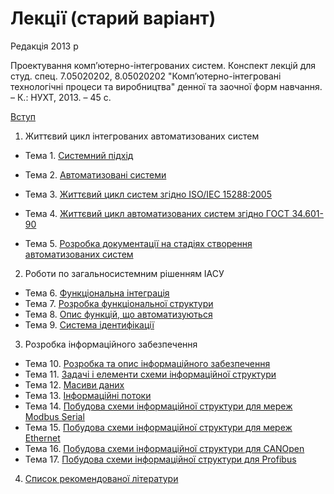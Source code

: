 # Лекції (старий варіант)

Редакція 2013 р 

Проектування комп’ютерно-інтегрованих систем. Конспект лекцій для студ. спец. 7.05020202, 8.05020202 "Комп’ютерно-інтегровані технологічні процеси та виробництва" денної та заочної форм навчання. – К.: НУХТ, 2013. – 45 с.

[Вступ](vstup.md)

1.	Життєвий цикл інтегрованих автоматизованих систем

   - Тема 1.	[Системний підхід](lec1.md)

   - Тема 2.	[Автоматизовані системи](lec2.md)
   - Тема 3.	[Життєвий цикл систем згідно ISO/IEC 15288:2005](lec3.md)
   - Тема 4.	[Життєвий цикл автоматизованих систем згідно ГОСТ 34.601-90](lec4.md)
   - Тема 5.	[Розробка документації на стадіях створення автоматизованих систем](lec5.md)

2.	Роботи по загальносистемним рішенням ІАСУ

   - Тема 6.	[Функціональна інтеграція](lec6.md)
   - Тема 7.	[Розробка функціональної структури](lec7.md)
   - Тема 8.	[Опис функцій, що автоматизуються](lec8.md)
   - Тема 9.	[Система ідентифікації](lec9.md)

3.	Розробка інформаційного забезпечення

   - Тема 10.	[Розробка та опис інформаційного забезпечення](lec10.md)
   - Тема 11.	[Задачі і елементи схеми інформаційної структури](lec11.md)
   - Тема 12.	[Масиви даних](lec12.md)
   - Тема 13.	[Інформаційні потоки](lec13.md)
   - Тема 14.	[Побудова схеми інформаційної структури для мереж Modbus Serial](lec14.md)
   - Тема 15.	[Побудова схеми інформаційної структури для мереж Ethernet](lec15.md)
   - Тема 16.	[Побудова схеми інформаційної структури для CANOpen](lec16.md)
   - Тема 17.	[Побудова схеми інформаційної структури для Profibus](lec17.md)

4.	[Список рекомендованої літератури](lit.md)